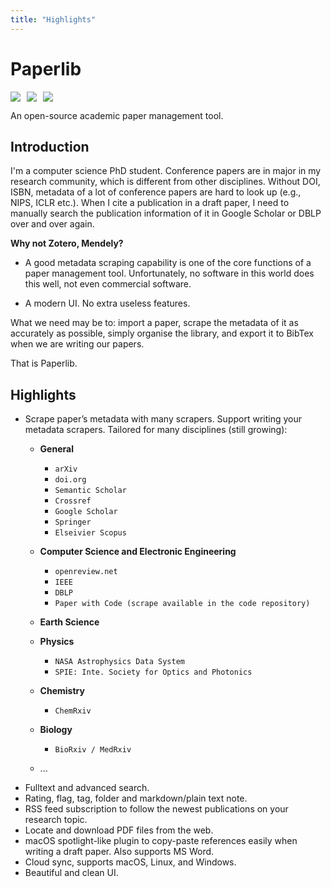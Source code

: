 ```yaml
---
title: "Highlights"
---
```


# Paperlib

<div style="display: flex; margin-top: 15px">
<img style="margin-right: 10px" src="https://img.shields.io/badge/dynamic/json?label=Release&query=version&url=https://raw.githubusercontent.com/GeoffreyChen777/paperlib/master/package.json" />
<img style="margin-right: 10px" src="https://img.shields.io/github/license/GeoffreyChen777/paperlib" />
<img style="margin-right: 10px" src="https://img.shields.io/github/stars/GeoffreyChen777/paperlib" />
</div>

An open-source academic paper management tool.

## Introduction

I'm a computer science PhD student. Conference papers are in major in my research community, which is different from other disciplines. Without DOI, ISBN, metadata of a lot of conference papers are hard to look up (e.g., NIPS, ICLR etc.). When I cite a publication in a draft paper, I need to manually search the publication information of it in Google Scholar or DBLP over and over again.

**Why not Zotero, Mendely?**

- A good metadata scraping capability is one of the core functions of a paper management tool. Unfortunately, no software in this world does this well, not even commercial software.

- A modern UI. No extra useless features.

What we need may be to: import a paper, scrape the metadata of it as accurately as possible, simply organise the library, and export it to BibTex when we are writing our papers.

That is Paperlib.


## Highlights
-   Scrape paper’s metadata with many scrapers. Support writing your metadata scrapers. Tailored for many disciplines (still growing):
    -  **General**
        -  `arXiv`
        -  `doi.org`
        -  `Semantic Scholar`
        -  `Crossref`
        -  `Google Scholar`
        -  `Springer`
        -  `Elseivier Scopus`
    -  **Computer Science and Electronic Engineering**
        -  `openreview.net`
        -  `IEEE`
        -  `DBLP`
        -  `Paper with Code (scrape available in the code repository)`
    -  **Earth Science**
    -  **Physics**
        -  `NASA Astrophysics Data System`
        -  `SPIE: Inte. Society for Optics and Photonics`
    -  **Chemistry**
        -  `ChemRxiv`
    -  **Biology**
        -  `BioRxiv / MedRxiv`

    - ...
-   Fulltext and advanced search.
-   Rating, flag, tag, folder and markdown/plain text note.
-   RSS feed subscription to follow the newest publications on your research topic.
-   Locate and download PDF files from the web.
-   macOS spotlight-like plugin to copy-paste references easily when writing a draft paper. Also supports MS Word.
-   Cloud sync, supports macOS, Linux, and Windows.
-   Beautiful and clean UI.
